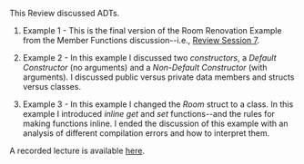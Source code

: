 This Review discussed ADTs.

  1. Example 1 - This is the final version of the Room Renovation Example from
     the Member Functions discussion--i.e., [Review Session 7](#cs333review7). 

  2. Example 2 - In this example I discussed two _constructors_, a _Default
     Constructor_ (no arguments) and a _Non-Default Constructor_ (with
     arguments). I discussed public versus private data members and structs versus
     classes.

  3. Example 3 - In this example I changed the _Room_ struct to a class. In
     this example I introduced _inline_ _get_ and _set_ functions--and the
     rules for making functions inline. I ended the discussion of this example with
     an analysis of different compilation errors and how to interpret them.

A recorded lecture is available [here](https://youtu.be/l_5R79vpmGE).
